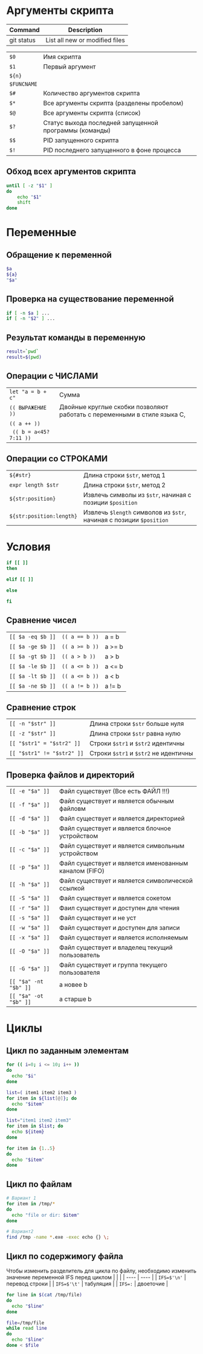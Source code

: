 # Аргументы скрипта
| Command | Description |
| --- | --- |
| git status | List all new or modified files |

| | |
| --- | --- |
| `$0` | Имя скрипта |
| `$1` | Первый аргумент|
| `${n}` |                                                         |
| `$FUNCNAME` | |
| `$#`   | Количество аргументов скрипта                           |
| `$*` | Все аргументы скрипта (разделены пробелом)              |
| `$@` | Все аргументы скрипта (список)                          |
| `$?` | Статус выхода последней запущенной  программы (команды) |
| `$$` | PID запущенного скрипта                                 |
| `$!` | PID последнего запущенного в фоне процесса              |
## Обход всех аргументов скрипта
```bash
until [ -z "$1" ]
do
	echo "$1"
	shift
done
```
# Переменные
## Обращение к переменной
```bash
$a
${a}
"$a"
```
## Проверка на существование переменной
```bash
if [ -n $a ] ...
if [ -n "$2" ] ...
```
## Результат команды в переменную
```bash
result=`pwd`
result=$(pwd)
```
## Операции с ЧИСЛАМИ
| | |
|  --- | --- |
| `let "a = b + c"`             | Сумма            |
| `(( ВЫРАЖЕНИЕ ))` | Двойные круглые скобки позволяют работать с переменными в стиле языка C, |
| `(( a ++ ))` | |
| ` (( b = a<45?7:11 ))` | |
## Операции со СТРОКАМИ
| | |
| ---- | ---- |
| `${#str}`            | Длина строки `$str`, метод 1 |
| `expr length $str` | Длина строки `$str`, метод 2 |
| `${str:position}` | Извлечь символы из `$str`, начиная с позиции `$position`|
| `${str:position:length}` | Извлечь `$length` символов из `$str`, начиная с позиции `$position` |

# Условия
```bash
if [[ ]]
then

elif [[ ]]

else

fi
```
## Сравнение чисел
| | | |
| ---- | ---- | ---- |
| `[[ $a -eq $b ]]` | `(( a == b ))` | a = b |
| `[[ $a -ge $b ]]` | `(( a >= b ))` | a >= b |
| `[[ $a -gt $b ]]` | `(( a > b ))` | a > b |
| `[[ $a -le $b ]]` | `(( a <= b ))` | a <= b |
| `[[ $a -lt $b ]]` | `(( a <= b ))` | a < b |
| `[[ $a -ne $b ]]` | `(( a != b ))` | a != b |

## Сравнение строк
| | |
| ---- | ---- |
|`[[ -n "$str" ]]` | Длина строки `$str` больше нуля |
| `[[ -z "$str" ]]` | Длина строки `$str` равна нулю |
| `[[ "$str1" = "$str2" ]]` | Строки `$str1` и `$str2` идентичны |
| `[[ "$str1" != "$str2" ]]` | Строки `$str1` и `$str2` не идентичны |

## Проверка файлов и директорий
| | |
| ---- | ---- |
| `[[ -e "$a" ]]` | Файл существует (Все есть ФАЙЛ !!!) |
| `[[ -f "$a" ]]` | Файл существует и является обычным файловм |
| `[[ -d "$a" ]]` | Файл существует и является директорией |
| `[[ -b "$a" ]]` | Файл существует и является блочное устройством |
| `[[ -с "$a" ]]` | Файл существует и является символьным устройством |
| `[[ -p "$a" ]]` | Файл существует и является именованным каналом (FIFO) |
| `[[ -h "$a" ]]` | Файл существует и является символической ссылкой |
| `[[ -S "$a" ]]` | Файл существует и является сокетом |
| `[[ -r "$a" ]]` | Фаил существует и доступен для чтения |
| `[[ -s "$a" ]]` | Файл существует и не уст |
| `[[ -w "$a" ]]` | Файл существует и доступен для записи |
| `[[ -x "$a" ]]` | Файл существует и является исполняемым |
| `[[ -O "$a" ]]` | Файл существует и владелец текущий пользователь |
| `[[ -G "$a" ]]` | Файл существует и группа текущего пользователя |
| `[[ "$a" -nt "$b" ]]` | a новее b |
| `[[ "$a" -ot "$b" ]]` | a старше b |
# Циклы
## Цикл по заданным элементам
```bash
for (( i=0; i <= 10; i++ ))
do
  echo "$i"
done
```
```bash
list=( item1 item2 item3 )
for item in ${list[@]}; do
  echo "$item"
done
```
```bash
list="item1 item2 item3"
for item in $list; do
  echo ${item}
done
```
```bash
for item in {1..5}
do
  echo "$item"
done
```

## Цикл по файлам
```bash
# Вариант 1
for item in /tmp/*
do
  echo "file or dir: $item"
done
```
```bash
# Вариант2
find /tmp -name *.exe -exec echo {} \;
```

## Цикл по содержимогу файла
Чтобы изменить разделитель для цикла по файлу, необходимо изменить значение переменной IFS перед циклом
| | |
| ---- | ---- |
| `IFS=$'\n'` | перевод строки |
| `IFS=$'\t'`  | табуляция  |
| `IFS=:` | двоеточие |

```bash
for line in $(cat /tmp/file)
do
  echo "$line"
done
```
```bash
file=/tmp/file
while read line
do
  echo "$line"
done < $file
```
